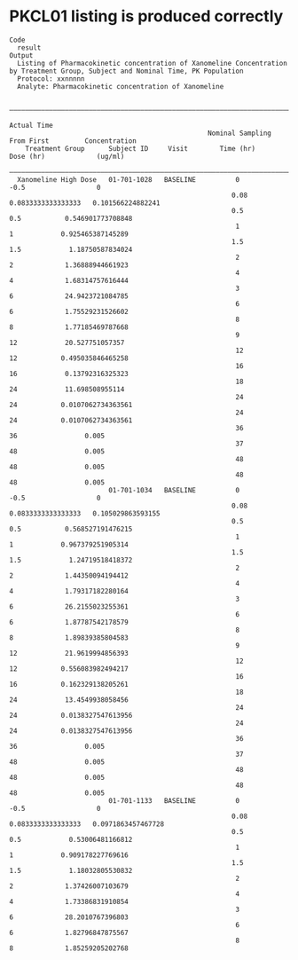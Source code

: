 # PKCL01 listing is produced correctly

    Code
      result
    Output
      Listing of Pharmacokinetic concentration of Xanomeline Concentration by Treatment Group, Subject and Nominal Time, PK Population
      Protocol: xxnnnnn
      Analyte: Pharmacokinetic concentration of Xanomeline
      
      ——————————————————————————————————————————————————————————————————————————————————————————————————————————
                                                                            Actual Time                         
                                                      Nominal Sampling       From First         Concentration   
        Treatment Group      Subject ID     Visit        Time (hr)           Dose (hr)             (ug/ml)      
      ——————————————————————————————————————————————————————————————————————————————————————————————————————————
      Xanomeline High Dose   01-701-1028   BASELINE          0                  -0.5                  0         
                                                            0.08         0.0833333333333333   0.101566224882241 
                                                            0.5                 0.5           0.546901773708848 
                                                             1                   1            0.925465387145289 
                                                            1.5                 1.5            1.18750587834024 
                                                             2                   2             1.36888944661923 
                                                             4                   4             1.68314757616444 
                                                             3                   6             24.9423721084785 
                                                             6                   6             1.75529231526602 
                                                             8                   8             1.77185469787668 
                                                             9                   12            20.527751057357  
                                                             12                  12           0.495035846465258 
                                                             16                  16            0.13792316325323 
                                                             18                  24            11.698508955114  
                                                             24                  24           0.0107062734363561
                                                             24                  24           0.0107062734363561
                                                             36                  36                 0.005       
                                                             37                  48                 0.005       
                                                             48                  48                 0.005       
                                                             48                  48                 0.005       
                             01-701-1034   BASELINE          0                  -0.5                  0         
                                                            0.08         0.0833333333333333   0.105029863593155 
                                                            0.5                 0.5           0.568527191476215 
                                                             1                   1            0.967379251905314 
                                                            1.5                 1.5            1.24719518418372 
                                                             2                   2             1.44350094194412 
                                                             4                   4             1.79317182280164 
                                                             3                   6             26.2155023255361 
                                                             6                   6             1.87787542178579 
                                                             8                   8             1.89839385804583 
                                                             9                   12            21.9619994856393 
                                                             12                  12           0.556083982494217 
                                                             16                  16           0.162329138205261 
                                                             18                  24            13.4549938058456 
                                                             24                  24           0.0138327547613956
                                                             24                  24           0.0138327547613956
                                                             36                  36                 0.005       
                                                             37                  48                 0.005       
                                                             48                  48                 0.005       
                                                             48                  48                 0.005       
                             01-701-1133   BASELINE          0                  -0.5                  0         
                                                            0.08         0.0833333333333333   0.0971863457467728
                                                            0.5                 0.5            0.53006481166812 
                                                             1                   1            0.909178227769616 
                                                            1.5                 1.5            1.18032805530832 
                                                             2                   2             1.37426007103679 
                                                             4                   4             1.73386831910854 
                                                             3                   6             28.2010767396803 
                                                             6                   6             1.82796847875567 
                                                             8                   8             1.85259205202768 

